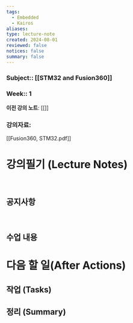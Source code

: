 ```yaml
---
tags:
  - Embedded
  - Kairos
aliases: 
type: lecture-note
created: 2024-08-01
reviewed: false
notices: false
summary: false
---
```

### **Subject**:: [[STM32 and Fusion360]]
### **Week**:: 1

**이전 강의 노트**: [[]]

### 강의자료: 
[[Fusion360, STM32.pdf]]

# 강의필기 (Lecture Notes)
<br>

## 공지사항
<br>



## 수업 내용


# 다음 할 일(After Actions)
## 작업 (Tasks)


## 정리 (Summary)



